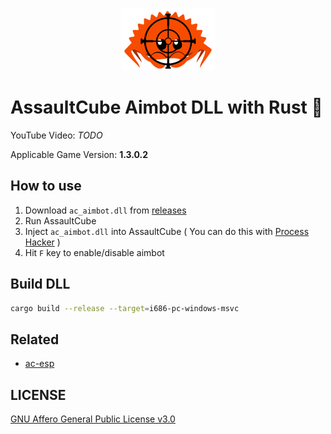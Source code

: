 <p align="center">
<img src="img/logo.png" alt="logo" />
</p>

# AssaultCube Aimbot DLL with Rust 🦀

YouTube Video: *TODO*

Applicable Game Version: **1.3.0.2**

## How to use

1. Download `ac_aimbot.dll` from [releases](https://github.com/jerryshell/ac-aimbot/releases)
2. Run AssaultCube
3. Inject `ac_aimbot.dll` into AssaultCube ( You can do this with [Process Hacker](https://processhacker.sourceforge.io) )
4. Hit `F` key to enable/disable aimbot

## Build DLL

```sh
cargo build --release --target=i686-pc-windows-msvc
```

## Related

- [ac-esp](https://github.com/jerryshell/ac-esp)

## LICENSE

[GNU Affero General Public License v3.0](https://choosealicense.com/licenses/agpl-3.0/)

